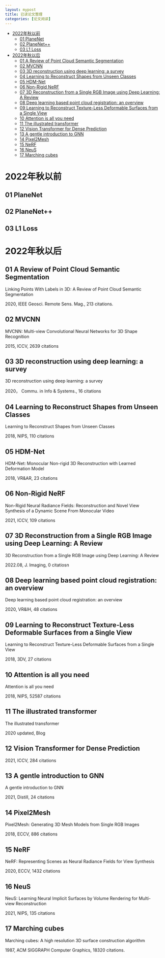 ```yaml
---
layout: mypost
title: 已读论文整理
categories: [论文阅读]
---
```


- [2022年秋以前](#2022年秋以前)
  - [01 PlaneNet](#01-planenet)
  - [02 PlaneNet++](#02-planenet)
  - [03 L1 Loss](#03-l1-loss)
- [2022年秋以后](#2022年秋以后)
  - [01 A Review of Point Cloud Semantic Segmentation](#01-a-review-of-point-cloud-semantic-segmentation)
  - [02 MVCNN](#02-mvcnn)
  - [03 3D reconstruction using deep learning: a survey](#03-3d-reconstruction-using-deep-learning-a-survey)
  - [04 Learning to Reconstruct Shapes from Unseen Classes](#04-learning-to-reconstruct-shapes-from-unseen-classes)
  - [05 HDM-Net](#05-hdm-net)
  - [06 Non-Rigid NeRF](#06-non-rigid-nerf)
  - [07 3D Reconstruction from a Single RGB Image using Deep Learning: A Review](#07-3d-reconstruction-from-a-single-rgb-image-using-deep-learning-a-review)
  - [08 Deep learning based point cloud registration: an overview](#08-deep-learning-based-point-cloud-registration-an-overview)
  - [09 Learning to Reconstruct Texture-Less Deformable Surfaces from a Single View](#09-learning-to-reconstruct-texture-less-deformable-surfaces-from-a-single-view)
  - [10 Attention is all you need](#10-attention-is-all-you-need)
  - [11 The illustrated transformer](#11-the-illustrated-transformer)
  - [12 Vision Transformer for Dense Prediction](#12-vision-transformer-for-dense-prediction)
  - [13 A gentle introduction to GNN](#13-a-gentle-introduction-to-gnn)
  - [14 Pixel2Mesh](#14-pixel2mesh)
  - [15 NeRF](#15-nerf)
  - [16 NeuS](#16-neus)
  - [17 Marching cubes](#17-marching-cubes)

# 2022年秋以前

## 01 PlaneNet

## 02 PlaneNet++

## 03 L1 Loss

# 2022年秋以后

## 01 A Review of Point Cloud Semantic Segmentation

Linking Points With Labels in 3D: A Review of Point Cloud Semantic Segmentation

2020, IEEE Geosci. Remote Sens. Mag., 213 citations.

## 02 MVCNN

MVCNN: Multi-view Convolutional Neural Networks for 3D Shape Recognition

2015, ICCV, 2639 citations

## 03 3D reconstruction using deep learning: a survey

3D reconstruction using deep learning: a survey

2020， Commu. in Info & Systems., 16 citations

## 04 Learning to Reconstruct Shapes from Unseen Classes

Learning to Reconstruct Shapes from Unseen Classes

2018, NIPS, 110 citations

## 05 HDM-Net

HDM-Net: Monocular Non-rigid 3D Reconstruction with Learned Deformation Model

2018, VR&AR, 23 citations

## 06 Non-Rigid NeRF

Non-Rigid Neural Radiance Fields: Reconstruction and Novel View Synthesis of a Dynamic Scene From Monocular Video

2021, ICCV, 109 citations

## 07 3D Reconstruction from a Single RGB Image using Deep Learning: A Review

3D Reconstruction from a Single RGB Image using Deep Learning: A Review

2022.08, J. Imaging, 0 citatiosn

## 08 Deep learning based point cloud registration: an overview

Deep learning based point cloud registration:  an overview

2020, VR&IH, 48 citations

## 09 Learning to Reconstruct Texture-Less Deformable Surfaces from a Single View

Learning to Reconstruct Texture-Less Deformable Surfaces from a Single View

2018, 3DV, 27 citations

## 10 Attention is all you need

Attention is all you need

2018, NIPS, 52587 citations

## 11 The illustrated transformer

The illustrated transformer

2020 updated, Blog

## 12 Vision Transformer for Dense Prediction

2021, ICCV, 284 citations

## 13 A gentle introduction to GNN

A gentle introduction to GNN

2021, Distill, 24 citations

## 14 Pixel2Mesh

Pixel2Mesh: Generating 3D Mesh Models from Single RGB Images

2018, ECCV, 886 citations

## 15 NeRF

NeRF: Representing Scenes as Neural Radiance Fields for View Synthesis

2020, ECCV, 1432 citations

## 16 NeuS

NeuS: Learning Neural Implicit Surfaces by Volume Rendering for Multi-view Reconstruction

2021, NIPS, 135 citations

## 17 Marching cubes

Marching cubes: A high resolution 3D surface construction algorithm

1987, ACM SIGGRAPH Computer Graphics, 18320 citations.


